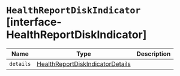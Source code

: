 # `HealthReportDiskIndicator` [interface-HealthReportDiskIndicator]

| Name | Type | Description |
| - | - | - |
| `details` | [HealthReportDiskIndicatorDetails](./HealthReportDiskIndicatorDetails.md) | &nbsp; |
